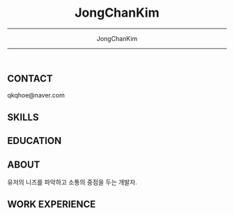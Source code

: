 <header id="header">
  <!-- 이력서 헤더 : 이름과 타이틀 작성 -->
  <h1>JongChanKim</h1>
  <hr>JongChanKim<hr>
</header>

<main>
  <article id="mainLeft">
    <section>
      <h2>CONTACT</h2>
      <!-- 소셜 미디어를 비롯한 연락처 정보 -->
      qkqhoe@naver.com
    </section>
    <section>
      <h2>SKILLS</h2>
      <!-- 자신이 잘할 수 있는 분야 -->
     </section>
     <section>
      <h2>EDUCATION</h2>
      <!-- 학력 -->
    </section>            
  </article>
  <article id="mainRight">
    <section>
     <h2>ABOUT</h2>
     <!-- 자기 소개 -->
      유저의 니즈를 파악하고 소통의 중점을 두는 개발자.
    </section>
    <section>
      <h2>WORK EXPERIENCE</h2>
      <!-- 경력 작성 -->
    </section>
  </article>
</main>
